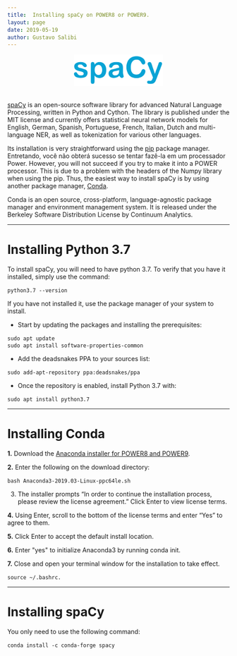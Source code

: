 ```yaml
---
title:  Installing spaCy on POWER8 or POWER9.
layout: page
date: 2019-05-19
author: Gustavo Salibi
---
```


<center><img src="./spacy-img/SpaCy_logo.svg" alt="Bazel Logo" width="40%"/></center>

<br>

[spaCy](https://spacy.io) is an open-source software library for advanced Natural Language Processing, written in Python and Cython. The library is published under the MIT license and currently offers statistical neural network models for English, German, Spanish, Portuguese, French, Italian, Dutch and multi-language NER, as well as tokenization for various other languages.

Its installation is very straightforward using the [pip](https://pypi.org/project/pip/) package manager. Entretando, você não obterá sucesso se tentar fazê-la em um processador Power. However, you will not succeed if you try to make it into a POWER processor. This is due to a problem with the headers of the Numpy library when using the pip. Thus, the easiest way to install spaCy is by using another package manager, [Conda](https://www.anaconda.com).

Conda is an open source, cross-platform, language-agnostic package manager and environment management system. It is released under the Berkeley Software Distribution License by Continuum Analytics.

------------
# Installing Python 3.7

To install spaCy, you will need to have python 3.7. To verify that you have it installed, simply use the command:
```
python3.7 --version
```

If you have not installed it, use the package manager of your system to install.
* Start by updating the packages and installing the prerequisites:
```
sudo apt update
sudo apt install software-properties-common
```

* Add the deadsnakes PPA to your sources list:
```
sudo add-apt-repository ppa:deadsnakes/ppa
```

* Once the repository is enabled, install Python 3.7 with:
```
sudo apt install python3.7
```

------------
# Installing Conda
**1.** Download the [Anaconda installer for POWER8 and POWER9](https://repo.anaconda.com/archive/Anaconda3-2019.03-Linux-ppc64le.sh).

**2.** Enter the following on the download directory:
```
bash Anaconda3-2019.03-Linux-ppc64le.sh
```
3. The installer prompts “In order to continue the installation process, please review the license agreement.” Click Enter to view license terms.

**4.** Using Enter, scroll to the bottom of the license terms and enter “Yes” to agree to them.

**5.** Click Enter to accept the default install location.

**6.** Enter "yes" to initialize Anaconda3 by running conda init.

**7.** Close and open your terminal window for the installation to take effect.
```
source ~/.bashrc.
```


------------
# Installing spaCy
You only need to use the following command:
```
conda install -c conda-forge spacy
```

